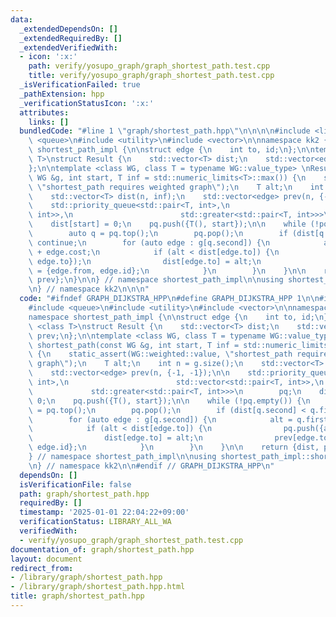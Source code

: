```yaml
---
data:
  _extendedDependsOn: []
  _extendedRequiredBy: []
  _extendedVerifiedWith:
  - icon: ':x:'
    path: verify/yosupo_graph/graph_shortest_path.test.cpp
    title: verify/yosupo_graph/graph_shortest_path.test.cpp
  _isVerificationFailed: true
  _pathExtension: hpp
  _verificationStatusIcon: ':x:'
  attributes:
    links: []
  bundledCode: "#line 1 \"graph/shortest_path.hpp\"\n\n\n\n#include <limits>\n#include\
    \ <queue>\n#include <utility>\n#include <vector>\n\nnamespace kk2 {\n\nnamespace\
    \ shortest_path_impl {\n\nstruct edge {\n    int to, id;\n};\n\ntemplate <class\
    \ T>\nstruct Result {\n    std::vector<T> dist;\n    std::vector<edge> prev;\n\
    };\n\ntemplate <class WG, class T = typename WG::value_type> \nResult<T> shortest_path(const\
    \ WG &g, int start, T inf = std::numeric_limits<T>::max()) {\n    static_assert(WG::weighted::value,\
    \ \"shortest_path requires weighted graph\");\n    T alt;\n    int n = g.size();\n\
    \    std::vector<T> dist(n, inf);\n    std::vector<edge> prev(n, {-1, -1});\n\n\
    \    std::priority_queue<std::pair<T, int>,\n                        std::vector<std::pair<T,\
    \ int>>,\n                        std::greater<std::pair<T, int>>>\n        pq;\n\
    \    dist[start] = 0;\n    pq.push({T(), start});\n\n    while (!pq.empty()) {\n\
    \        auto q = pq.top();\n        pq.pop();\n        if (dist[q.second] < q.first)\
    \ continue;\n        for (auto edge : g[q.second]) {\n            alt = q.first\
    \ + edge.cost;\n            if (alt < dist[edge.to]) {\n                pq.push({alt,\
    \ edge.to});\n                dist[edge.to] = alt;\n                prev[edge.to]\
    \ = {edge.from, edge.id};\n            }\n        }\n    }\n\n    return {dist,\
    \ prev};\n}\n\n} // namespace shortest_path_impl\n\nusing shortest_path_impl::shortest_path;\n\
    \n} // namespace kk2\n\n\n"
  code: "#ifndef GRAPH_DIJKSTRA_HPP\n#define GRAPH_DIJKSTRA_HPP 1\n\n#include <limits>\n\
    #include <queue>\n#include <utility>\n#include <vector>\n\nnamespace kk2 {\n\n\
    namespace shortest_path_impl {\n\nstruct edge {\n    int to, id;\n};\n\ntemplate\
    \ <class T>\nstruct Result {\n    std::vector<T> dist;\n    std::vector<edge>\
    \ prev;\n};\n\ntemplate <class WG, class T = typename WG::value_type> \nResult<T>\
    \ shortest_path(const WG &g, int start, T inf = std::numeric_limits<T>::max())\
    \ {\n    static_assert(WG::weighted::value, \"shortest_path requires weighted\
    \ graph\");\n    T alt;\n    int n = g.size();\n    std::vector<T> dist(n, inf);\n\
    \    std::vector<edge> prev(n, {-1, -1});\n\n    std::priority_queue<std::pair<T,\
    \ int>,\n                        std::vector<std::pair<T, int>>,\n           \
    \             std::greater<std::pair<T, int>>>\n        pq;\n    dist[start] =\
    \ 0;\n    pq.push({T(), start});\n\n    while (!pq.empty()) {\n        auto q\
    \ = pq.top();\n        pq.pop();\n        if (dist[q.second] < q.first) continue;\n\
    \        for (auto edge : g[q.second]) {\n            alt = q.first + edge.cost;\n\
    \            if (alt < dist[edge.to]) {\n                pq.push({alt, edge.to});\n\
    \                dist[edge.to] = alt;\n                prev[edge.to] = {edge.from,\
    \ edge.id};\n            }\n        }\n    }\n\n    return {dist, prev};\n}\n\n\
    } // namespace shortest_path_impl\n\nusing shortest_path_impl::shortest_path;\n\
    \n} // namespace kk2\n\n#endif // GRAPH_DIJKSTRA_HPP\n"
  dependsOn: []
  isVerificationFile: false
  path: graph/shortest_path.hpp
  requiredBy: []
  timestamp: '2025-01-01 22:04:22+09:00'
  verificationStatus: LIBRARY_ALL_WA
  verifiedWith:
  - verify/yosupo_graph/graph_shortest_path.test.cpp
documentation_of: graph/shortest_path.hpp
layout: document
redirect_from:
- /library/graph/shortest_path.hpp
- /library/graph/shortest_path.hpp.html
title: graph/shortest_path.hpp
---
```

